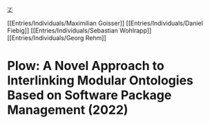 [🇿](zotero://select/library/items/LRFB2WIP)

[[Entries/Individuals/Maximilian Goisser]] [[Entries/Individuals/Daniel Fiebig]] [[Entries/Individuals/Sebastian Wohlrapp]] [[Entries/Individuals/Georg Rehm]] 
# Plow: A Novel Approach to Interlinking Modular Ontologies Based on Software Package Management (2022)

